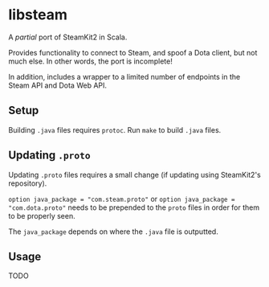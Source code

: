 # libsteam

A *partial* port of SteamKit2 in Scala.

Provides functionality to connect to Steam, and spoof a Dota client, but not much else. In other words, the port is incomplete!

In addition, includes a wrapper to a limited number of endpoints in the Steam API and Dota Web API.

## Setup

Building `.java` files requires `protoc`. Run `make` to build `.java` files.

## Updating `.proto`

Updating `.proto` files requires a small change (if updating using SteamKit2's repository).

`option java_package = "com.steam.proto"` or `option java_package = "com.dota.proto"` needs to be prepended
to the `proto` files in order for them to be properly seen. 

The `java_package` depends on where the `.java` file is outputted.

## Usage

TODO
